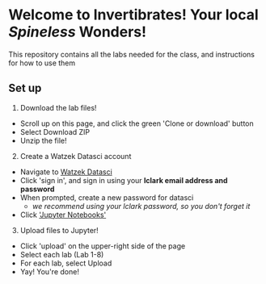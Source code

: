 Welcome to Invertibrates! Your local *Spineless* Wonders!  
=========================================================
This repository contains all the labs needed for the class, and instructions for how to use them  

## Set up
1. Download the lab files!
  - Scroll up on this page, and click the green 'Clone or download' button
  - Select Download ZIP
  - Unzip the file!
2. Create a Watzek Datasci account
  - Navigate to [Watzek Datasci](https://datasci.watzek.cloud)
  - Click 'sign in', and sign in using your **lclark email address and password**  
  - When prompted, create a new password for datasci
      - *we recommend using your lclark password, so you don't forget it*
  - Click ['Jupyter Notebooks'](https://jupyter.datasci.watzek.cloud)
3. Upload files to Jupyter!
  - Click 'upload' on the upper-right side of the page
  - Select each lab (Lab 1-8)
  - For each lab, select Upload
  - Yay! You're done!




